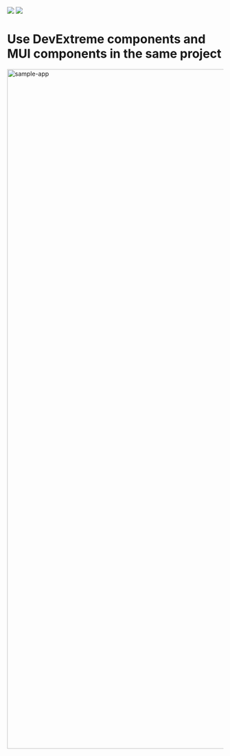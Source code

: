 <!-- default badges list -->
[![](https://img.shields.io/badge/Open_in_DevExpress_Support_Center-FF7200?style=flat-square&logo=DevExpress&logoColor=white)](https://supportcenter.devexpress.com/ticket/details/T1229422)
[![](https://img.shields.io/badge/📖_How_to_use_DevExpress_Examples-e9f6fc?style=flat-square)](https://docs.devexpress.com/GeneralInformation/403183)
<!-- default badges end -->
# Use DevExtreme components and MUI components in the same project

<img width="1582" alt="sample-app" src="https://github.com/DevExpress-Examples/devextreme-mui-integration/assets/43554315/46133e0d-1603-44e0-84ab-b593ceae1de5">
